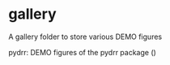 # gallery
A gallery folder to store various DEMO figures 

pydrr: DEMO figures of the pydrr package ()
